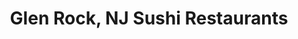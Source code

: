 ---
layout: city
title: Glen Rock, NJ Sushi Restaurants
permalink: /new-jersey/glen-rock/
stateAbbr: NJ
stateName: New Jersey
cityName: Glen Rock

---